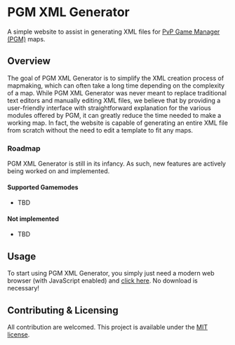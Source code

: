 # PGM XML Generator
A simple website to assist in generating XML files for [PvP Game Manager (PGM)](https://github.com/PGMDev/PGM) maps.

## Overview
The goal of PGM XML Generator is to simplify the XML creation process of mapmaking, which can often take a long time depending on the complexity of a map. While PGM XML Generator was never meant to replace traditional text editors and manually editing XML files, we believe that by providing a user-friendly interface with straightforward explanation for the various modules offered by PGM, it can greatly reduce the time needed to make a working map. In fact, the website is capable of generating an entire XML file from scratch without the need to edit a template to fit any maps.

### Roadmap
PGM XML Generator is still in its infancy. As such, new features are actively being worked on and implemented.

#### Supported Gamemodes
* TBD

#### Not implemented
* TBD

## Usage
To start using PGM XML Generator, you simply just need a modern web browser (with JavaScript enabled) and [click here](https://pgmgen.github.io). No download is necessary!

## Contributing & Licensing
All contribution are welcomed. This project is available under the [MIT license](https://github.com/TheRealPear/pgmgen.github.io/blob/main/LICENSE).
